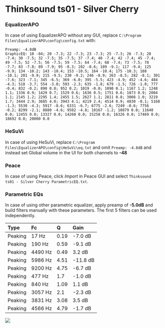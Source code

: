 # Thinksound ts01 - Silver Cherry

### EqualizerAPO
In case of using EqualizerAPO without any GUI, replace `C:\Program Files\EqualizerAPO\config\config.txt`
with:
```
Preamp: -4.8dB
GraphicEQ: 10 -84; 20 -7.3; 22 -7.3; 23 -7.3; 25 -7.3; 26 -7.3; 28 -7.4; 30 -7.5; 32 -7.5; 35 -7.5; 37 -7.4; 40 -7.4; 42 -7.4; 45 -7.4; 49 -7.5; 52 -7.5; 56 -7.5; 59 -7.5; 64 -7.4; 68 -7.4; 73 -7.5; 78 -7.7; 83 -7.8; 89 -7.9; 95 -8.3; 102 -8.6; 109 -9.1; 117 -9.4; 125 -9.9; 134 -10.2; 143 -10.4; 153 -10.5; 164 -10.4; 175 -10.3; 188 -10.1; 201 -9.9; 215 -9.5; 230 -9.2; 246 -8.9; 263 -8.5; 282 -8.1; 301 -7.6; 323 -7.1; 345 -6.5; 369 -6.0; 395 -5.5; 423 -4.9; 452 -4.6; 484 -4.3; 518 -3.7; 554 -3.0; 593 -2.3; 635 -1.8; 679 -1.5; 726 -1.0; 777 -0.4; 832 -0.2; 890 0.0; 952 0.2; 1019 -0.0; 1090 0.1; 1167 1.2; 1248 1.1; 1336 0.9; 1429 0.7; 1529 0.6; 1636 0.5; 1751 0.6; 1873 0.9; 2004 1.1; 2145 1.2; 2295 1.4; 2455 1.5; 2627 1.1; 2811 0.8; 3008 1.0; 3219 1.7; 3444 2.9; 3685 4.0; 3943 4.1; 4219 2.4; 4514 0.9; 4830 -0.1; 5168 -1.3; 5530 -4.3; 5917 -8.6; 6331 -6.7; 6775 -2.6; 7249 -0.6; 7756 -0.2; 8299 -2.1; 8880 -4.6; 9502 -4.8; 10167 -1.2; 10879 0.0; 11640 0.0; 12455 0.0; 13327 0.0; 14260 0.0; 15258 0.0; 16326 0.0; 17469 0.0; 18692 0.0; 20000 0.0
```

### HeSuVi
In case of using HeSuVi, replace `C:\Program Files\EqualizerAPO\config\HeSuVi\eq.txt` and omit `Preamp:
-4.8dB` and instead set Global volume in the UI for both channels to **-48**

### Peace
In case of using Peace, click *Import* in Peace GUI and select `Thinksound ts01 - Silver Cherry ParametricEQ.txt`.

### Parametric EQs
In case of using other parametric equalizer, apply preamp of **-5.0dB** and build filters manually with
these parameters. The first 5 filters can be used independently.

| Type    | Fc      |    Q | Gain     |
|:--------|:--------|:-----|:---------|
| Peaking | 17 Hz   | 0.19 | -7.0 dB  |
| Peaking | 190 Hz  | 0.59 | -9.1 dB  |
| Peaking | 4490 Hz | 0.49 | 3.2 dB   |
| Peaking | 5986 Hz | 4.51 | -11.8 dB |
| Peaking | 9200 Hz | 4.75 | -6.7 dB  |
| Peaking | 477 Hz  | 1.7  | -1.0 dB  |
| Peaking | 840 Hz  | 1.09 | 1.1 dB   |
| Peaking | 3057 Hz | 2.1  | -2.3 dB  |
| Peaking | 3831 Hz | 3.08 | 3.5 dB   |
| Peaking | 4566 Hz | 4.79 | -1.7 dB  |

![](https://raw.githubusercontent.com/jaakkopasanen/AutoEq/master/results/headphonecom/sbaf-serious/Thinksound%20ts01%20-%20Silver%20Cherry/Thinksound%20ts01%20-%20Silver%20Cherry.png)